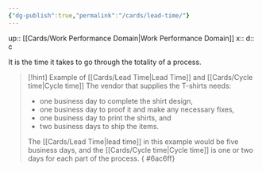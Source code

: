 ```yaml
---
{"dg-publish":true,"permalink":"/cards/lead-time/"}
---
```


up:: [[Cards/Work Performance Domain\|Work Performance Domain]] 
x:: 
d:: c

It is the time it takes to go through the totality of a process. 

> [!hint] Example of [[Cards/Lead Time\|Lead Time]] and [[Cards/Cycle time\|Cycle time]] 
> The vendor that supplies the T-shirts needs: 
> - one business day to complete the shirt design, 
> - one business day to proof it and make any necessary fixes, 
> - one business day to print the shirts, and 
> - two business days to ship the items. 
>
> The [[Cards/Lead Time\|lead time]] in this example would be five business days, and the [[Cards/Cycle time\|Cycle time]] is one or two days for each part of the process. 
{ #6ac6ff}


